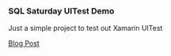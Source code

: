 ### SQL Saturday UITest Demo
Just a simple project to test out Xamarin UITest

[Blog Post](https://jamesalt.ghost.io/ui-testing-with-xamarin-test-cloud/)